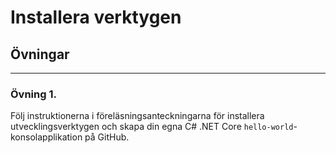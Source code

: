 # Installera verktygen
## Övningar

---

### Övning 1. 

Följ instruktionerna i föreläsningsanteckningarna för installera utvecklingsverktygen och skapa din egna C# .NET Core ``hello-world``-konsolapplikation på GitHub.  